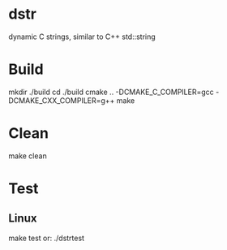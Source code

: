 # dstr
dynamic C strings, similar to C++ std::string

# Build
mkdir ./build
cd ./build
cmake .. -DCMAKE_C_COMPILER=gcc -DCMAKE_CXX_COMPILER=g++
make

# Clean
make clean

# Test
## Linux
make test
or:
./dstrtest
